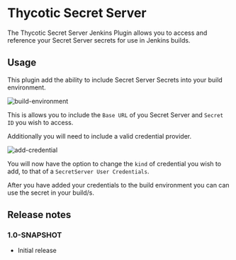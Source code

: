 # Thycotic Secret Server

The Thycotic Secret Server Jenkins Plugin allows you to access and reference your Secret Server secrets for use in Jenkins builds.

## Usage

This plugin add the ability to include Secret Server Secrets into your build environment.

![build-environment](images/jenkins-build-environment.png)

This is allows you to include the `Base URL` of you Secret Server and `Secret ID` you wish to access.

Additionally you will need to include a valid credential provider.

![add-credential](images/jenkins-credential-provider.png)

You will now have the option to change the `kind` of credential you wish to add, to that of a `SecretServer User Credentials`.

After you have added your credentials to the build environment you can can use the secret in your build/s.

## Release notes

### 1.0-SNAPSHOT

- Initial release
